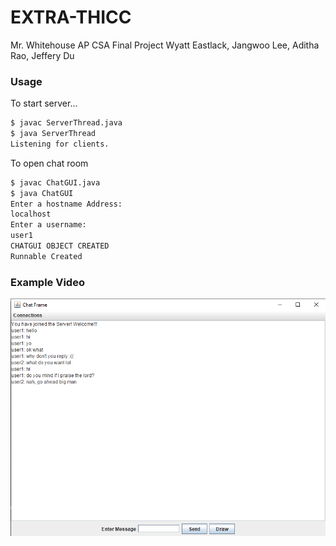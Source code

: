 # EXTRA-THICC
   Mr. Whitehouse AP CSA Final Project
   Wyatt Eastlack, Jangwoo Lee, Aditha Rao, Jeffery Du

### Usage
To start server...
```sh
$ javac ServerThread.java
$ java ServerThread
Listening for clients.
```
To open chat room
```sh
$ javac ChatGUI.java
$ java ChatGUI
Enter a hostname Address:
localhost
Enter a username:
user1
CHATGUI OBJECT CREATED
Runnable Created
```

### Example Video
[![Video link](VideoScreencap.png)](http://www.youtube.com/watch?v=dQw4w9WgXcQ)
